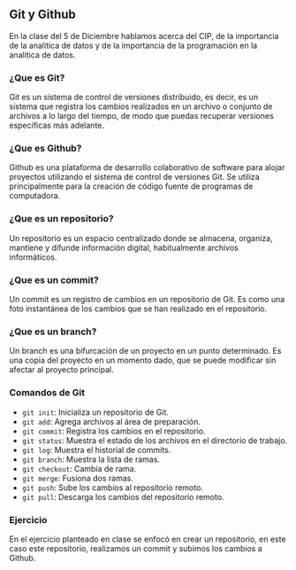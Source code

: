 ## Git y Github

En la  clase del 5 de Diciembre hablamos acerca del CIP, de la importancia de la analitica de datos y de la importancia de la programación en la analitica de datos.

### ¿Que es Git?

Git es un sistema de control de versiones distribuido, es decir, es un sistema que registra los cambios realizados en un archivo o conjunto de archivos a lo largo del tiempo, de modo que puedas recuperar versiones específicas más adelante.

### ¿Que es Github?

Github es una plataforma de desarrollo colaborativo de software para alojar proyectos utilizando el sistema de control de versiones Git. Se utiliza principalmente para la creación de código fuente de programas de computadora.

### ¿Que es un repositorio?

Un repositorio es un espacio centralizado donde se almacena, organiza, mantiene y difunde información digital, habitualmente archivos informáticos.

### ¿Que es un commit?

Un commit es un registro de cambios en un repositorio de Git. Es como una foto instantánea de los cambios que se han realizado en el repositorio.

### ¿Que es un branch?

Un branch es una bifurcación de un proyecto en un punto determinado. Es una copia del proyecto en un momento dado, que se puede modificar sin afectar al proyecto principal.

### Comandos de Git

- `git init`: Inicializa un repositorio de Git.
- `git add`: Agrega archivos al área de preparación.
- `git commit`: Registra los cambios en el repositorio.
- `git status`: Muestra el estado de los archivos en el directorio de trabajo.
- `git log`: Muestra el historial de commits.
- `git branch`: Muestra la lista de ramas.
- `git checkout`: Cambia de rama.
- `git merge`: Fusiona dos ramas.
- `git push`: Sube los cambios al repositorio remoto.
- `git pull`: Descarga los cambios del repositorio remoto.

### Ejercicio

En el ejercicio planteado en clase se enfocó en crear un repositorio, en este caso este repositorio, realizamos un commit y subimos los cambios a Github.